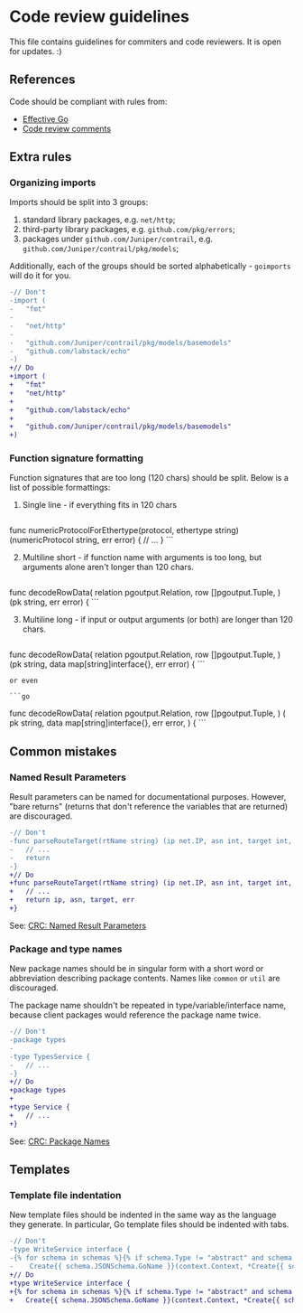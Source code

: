 # Code review guidelines

This file contains guidelines for commiters and code reviewers.
It is open for updates. :)

## References

Code should be compliant with rules from:
- [Effective Go](https://golang.org/doc/effective_go.html)
- [Code review comments](https://github.com/golang/go/wiki/CodeReviewComments)

## Extra rules

### Organizing imports

Imports should be split into 3 groups:
1.  standard library packages, e.g. `net/http`;
2.  third-party library packages, e.g. `github.com/pkg/errors`;
3.  packages under `github.com/Juniper/contrail`,
    e.g. `github.com/Juniper/contrail/pkg/models`;

Additionally, each of the groups should be sorted alphabetically -
`goimports` will do it for you.

```diff
-// Don't
-import (
-	"fmt"
-
-	"net/http"
-
-	"github.com/Juniper/contrail/pkg/models/basemodels"
-	"github.com/labstack/echo"
-)
+// Do
+import (
+	"fmt"
+	"net/http"
+
+	"github.com/labstack/echo"
+
+	"github.com/Juniper/contrail/pkg/models/basemodels"
+)
```

### Function signature formatting

Function signatures that are too long (120 chars) should be split.
Below is a list of possible formattings:
1.  Single line - if everything fits in 120 chars

    ```go
func numericProtocolForEthertype(protocol, ethertype string) (numericProtocol string, err error) {
	// ...
}
    ```

2.  Multiline short - if function name with arguments is too long, but arguments
    alone aren't longer than 120 chars.

    ```go
func decodeRowData(
	relation pgoutput.Relation, row []pgoutput.Tuple,
) (pk string, err error) {
    ```

3. Multiline long - if input or output arguments (or both) are longer than 120 chars.

    ```go
func decodeRowData(
	relation pgoutput.Relation,
	row []pgoutput.Tuple,
) (pk string, data map[string]interface{}, err error) {
    ```

    or even

    ```go
func decodeRowData(
	relation pgoutput.Relation,
	row []pgoutput.Tuple,
) (
	pk string,
	data map[string]interface{},
	err error,
) {
    ```

## Common mistakes

### Named Result Parameters

Result parameters can be named for documentational purposes.
However, "bare returns" (returns that don't reference the variables
that are returned) are discouraged.

```diff
-// Don't
-func parseRouteTarget(rtName string) (ip net.IP, asn int, target int, err error) {
-	// ...
-	return
-}
+// Do
+func parseRouteTarget(rtName string) (ip net.IP, asn int, target int, err error) {
+	// ...
+	return ip, asn, target, err
+}
```

See: [CRC: Named Result Parameters](https://github.com/golang/go/wiki/CodeReviewComments#named-result-parameters)

### Package and type names

New package names should be in singular form with a short word or abbreviation
describing package contents. Names like `common` or `util` are discouraged.

The package name shouldn't be repeated in type/variable/interface name,
because client packages would reference the package name twice.

```diff
-// Don't
-package types
-
-type TypesService {
-	// ...
-}
+// Do
+package types
+
+type Service {
+	// ...
+}
```

See: [CRC: Package Names](https://github.com/golang/go/wiki/CodeReviewComments#package-names)

## Templates

### Template file indentation

New template files should be indented in the same way
as the language they generate.
In particular, Go template files should be indented with tabs.

```diff
-// Don't
-type WriteService interface {
-{% for schema in schemas %}{% if schema.Type != "abstract" and schema.ID %}
-    Create{{ schema.JSONSchema.GoName }}(context.Context, *Create{{ schema.JSONSchema.GoName }}Request) (*Create{{ schema.JSONSchema.GoName }}Response, error)
+// Do
+type WriteService interface {
+{% for schema in schemas %}{% if schema.Type != "abstract" and schema.ID %}
+	Create{{ schema.JSONSchema.GoName }}(context.Context, *Create{{ schema.JSONSchema.GoName }}Request) (*Create{{ schema.JSONSchema.GoName }}Response, error)
```